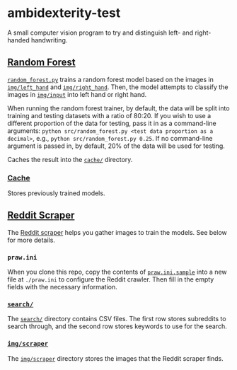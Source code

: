 # ambidexterity-test

A small computer vision program to try and distinguish left- and right-handed handwriting.

## [Random Forest](./src/random_forest.py)

[`random_forest.py`](./src/random_forest.py) trains a random forest model
based on the images in [`img/left_hand`](./img/left_hand/) and [`img/right_hand`](./img/right_hand/).
Then, the model attempts to classify the images in [`img/input`](./img/input/) into left hand or right hand.

When running the random forest trainer, by default,
the data will be split into training and testing datasets with a ratio of 80:20.
If you wish to use a different proportion of the data for testing, pass it in as a command-line arguments:
`python src/random_forest.py <test data proportion as a decimal>`,
e.g., `python src/random_forest.py 0.25`.
If no command-line argument is passed in, by default, 20% of the data will be used for testing.

Caches the result into the [`cache/`](./cache/) directory.

### [Cache](./cache/)

Stores previously trained models.

## [Reddit Scraper](./src/reddit_scraper.py)

The [Reddit scraper](./src/reddit_scraper.py) helps you gather images to train the models.
See below for more details.

### `praw.ini`

When you clone this repo, copy the contents of [`praw.ini.sample`](./praw.ini.sample)
into a new file at `./praw.ini` to configure the Reddit crawler.
Then fill in the empty fields with the necessary information.

### [`search/`](./search/)

The [`search/`](.search) directory contains CSV files.
The first row stores subreddits to search through, and the second row stores keywords to use for the search.

### [`img/scraper`](./img/scraper)

The [`img/scraper`](./img/scraper) directory stores the images that the Reddit scraper finds.
